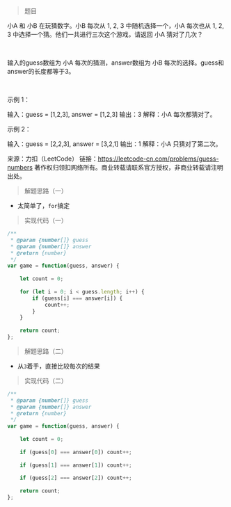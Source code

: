 > 题目

小A 和 小B 在玩猜数字。小B 每次从 1, 2, 3 中随机选择一个，小A 每次也从 1, 2, 3 中选择一个猜。他们一共进行三次这个游戏，请返回 小A 猜对了几次？

 

输入的guess数组为 小A 每次的猜测，answer数组为 小B 每次的选择。guess和answer的长度都等于3。

 

示例 1：

输入：guess = [1,2,3], answer = [1,2,3]
输出：3
解释：小A 每次都猜对了。
 

示例 2：

输入：guess = [2,2,3], answer = [3,2,1]
输出：1
解释：小A 只猜对了第二次。

来源：力扣（LeetCode）
链接：https://leetcode-cn.com/problems/guess-numbers
著作权归领扣网络所有。商业转载请联系官方授权，非商业转载请注明出处。

> 解题思路（一）

* 太简单了，`for`搞定

> 实现代码（一）

```javascript
/**
 * @param {number[]} guess
 * @param {number[]} answer
 * @return {number}
 */
var game = function(guess, answer) {
    
    let count = 0;
    
    for (let i = 0; i < guess.length; i++) {
        if (guess[i] === answer[i]) {
            count++;
        }
    }
    
    return count;
};
```

> 解题思路（二）

* 从`3`着手，直接比较每次的结果

> 实现代码（二）

```javascript
/**
 * @param {number[]} guess
 * @param {number[]} answer
 * @return {number}
 */
var game = function(guess, answer) {
    
    let count = 0;
    
    if (guess[0] === answer[0]) count++;
    
    if (guess[1] === answer[1]) count++;
    
    if (guess[2] === answer[2]) count++;
    
    return count;
};
```